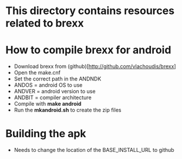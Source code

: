 # This directory contains resources related to brexx

# How to compile brexx for android

- Download brexx from (github)[http://github.com/vlachoudis/brexx]
- Open the make.cnf
- Set the correct path in the ANDNDK
- ANDOS = android OS to use
- ANDVER = android version to use
- ANDBIT = compiler architecture
- Compile with **make android**
- Run the **mkandroid.sh** to create the zip files

# Building the apk
- Needs to change the location of the BASE_INSTALL_URL to github
